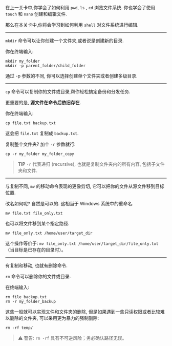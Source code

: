 
在上一关卡中,你学会了如何利用 `pwd`, `ls` , `cd` 浏览文件系统. 你也学会了使用 `touch` 和 `nano` 创建和编辑文件.

那么在本关卡中,你将会学习到如何利用 `shell` 对文件系统进行编辑.

---

`mkdir` 命令可以让你创建一个文件夹,或者说是创建新的目录.

你在终端输入:

```
mkdir my_folder
mkdir -p parent_folder/child_folder
```

通过 -p 参数的不同, 你可以选择创建单个文件夹或者创建多级目录.

---

`cp` 命令可以复制你的文件或目录,帮你轻松搞定备份和分发任务.

更重要的是, **源文件在命令后依旧存在**.

你在终端输入:

```
cp file.txt backup.txt
```

这会把 `file.txt` 复制成 `backup.txt`.

复制整个文件夹? 加个 `-r` 参数就行:

```
cp -r my_folder my_folder_copy
```

> **TIP** `-r` 代表递归 (recursive), 也就是复制文件夹内的所有内容, 包括子文件夹和文件.

---

与复制不同, `mv` 的移动命令表现的更像剪切, 它可以把你的文件从源文件移到目标位置.

改名如何呢? 自然是可以的. 这相当于 Windows 系统中的重命名.

```
mv file.txt file_only.txt
```

也可以将文件移到某个指定路径.

```
mv file_only.txt /home/user/target_dir
```

这个操作等价于: `mv file_only.txt /home/user/target_dir/file_only.txt`（当目标是已存在的目录时）。

---

有复制和移动, 也就有删除命令.

`rm` 命令可以删除你的文件或目录.

在终端输入:

```
rm file_backup.txt
rm -r my_folder_backup
```

这些一般就可以实现文件和文件夹的删除, 但是如果遇到一些只读权限或者比较难以删除的文件夹, 可以采用更为暴力的强制删除:

```
rm -rf temp/
```

> ⚠️ 警告: `rm -rf` 具有不可逆风险；务必确认路径无误。
